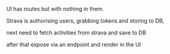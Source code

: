 UI has routes but with nothing in them.

Strava is authorising users, grabbing tokens and storing to DB,

next need to fetch activities from strava and save to DB

after that expose via an endpoint and render in the UI
